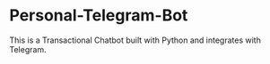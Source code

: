 # Personal-Telegram-Bot
This is a Transactional Chatbot built with Python and integrates with Telegram.
